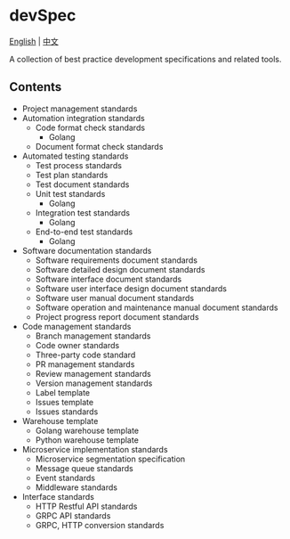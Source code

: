 # devSpec
[English](README.md) | [中文](README_CN.md)

A collection of best practice development specifications and related tools.

## Contents

* Project management standards
* Automation integration standards
    * Code format check standards
        * Golang
    * Document format check standards
* Automated testing standards
    * Test process standards
    * Test plan standards
    * Test document standards
    * Unit test standards
        * Golang
    * Integration test standards
        * Golang
    * End-to-end test standards
        * Golang
* Software documentation standards
    * Software requirements document standards
    * Software detailed design document standards
    * Software interface document standards
    * Software user interface design document standards
    * Software user manual document standards
    * Software operation and maintenance manual document standards
    * Project progress report document standards
* Code management standards
    * Branch management standards
    * Code owner standards
    * Three-party code standard
    * PR management standards
    * Review management standards
    * Version management standards
    * Label template
    * Issues template
    * Issues standards
* Warehouse template
    * Golang warehouse template
    * Python warehouse template
* Microservice implementation standards
    * Microservice segmentation specification
    * Message queue standards
    * Event standards
    * Middleware standards
* Interface standards
    * HTTP Restful API standards
    * GRPC API standards
    * GRPC, HTTP conversion standards